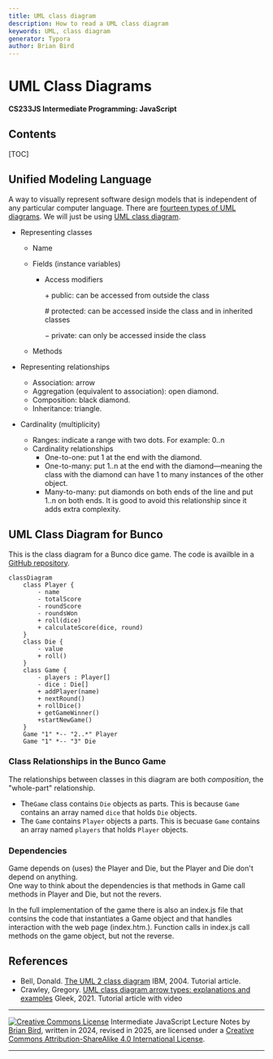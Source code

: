 ```yaml
---
title: UML class diagram
description: How to read a UML class diagram
keywords: UML, class diagram
generator: Typora
author: Brian Bird
---
```


<h1>UML Class Diagrams</h1>

**CS233JS Intermediate Programming: JavaScript**



<h2>Contents</h2>

[TOC]

## Unified Modeling Language

A way to visually represent software design models that is independent of any particular computer language. There are [fourteen types of UML diagrams](https://creately.com/blog/diagrams/uml-diagram-types-examples/). We will just be using [UML class diagram](https://en.wikipedia.org/wiki/Class_diagram).

- Representing classes

  - Name

  - Fields (instance variables)

    - Access modifiers

      &plus; public: can be accessed from outside the class

      &num; protected: can be accessed inside the class and in inherited classes

      &minus; private: can only be accessed inside the class

  - Methods

- Representing relationships

  - Association: arrow
  - Aggregation (equivalent to association): open diamond.
  - Composition: black diamond.
  - Inheritance: triangle.

- Cardinality (multiplicity)

  - Ranges: indicate a range with two dots. For example: 0..n
  - Cardinality relationships
    - One-to-one: put 1 at the end with the diamond.
    - One-to-many: put 1..n at the end with the diamond&mdash;meaning the class with the diamond can have 1 to many instances of the other object.
    - Many-to-many: put diamonds on both ends of the line and put 1..n on both ends. It is good to avoid this relationship since it adds extra complexity.

  



## UML Class Diagram for Bunco

This is the class diagram for a Bunco dice game. The code is availble in a [GitHub repository](https://github.com/LCC-CIT/CS233JS-Going2Boston).

```mermaid
classDiagram
    class Player {
        - name
        - totalScore
        - roundScore
        - roundsWon
        + roll(dice)
        + calculateScore(dice, round)
    }
    class Die {
        - value
        + roll()
    }
    class Game {
        - players : Player[]
        - dice : Die[]
        + addPlayer(name)
        + nextRound()
        + rollDice()
        + getGameWinner()
        +startNewGame()
    }
    Game "1" *-- "2..*" Player
    Game "1" *-- "3" Die
```





### Class Relationships in the Bunco Game

The relationships between classes in this diagram are both *composition*, the "whole-part" relationship.

- The`Game` class contains `Die` objects as parts. 
  This is because `Game` contains an array named `dice` that holds `Die` objects.
- The `Game` contains `Player` objects a parts. 
  This is becuase `Game` contains an array named `players` that holds `Player` objects.

### Dependencies

Game depends on (uses) the Player and Die, but the Player and Die don't depend on anything.  
One way to think about the dependencies is that methods in Game call methods in Player and Die, but not the revers.

In the full implementation of the game there is also an index.js file that contsins the code that instantiates a Game object and that handles interaction with the web page (index.htm.). Function calls in index.js call methods on the game object, but not the reverse.

## References

- Bell, Donald. [The UML 2 class diagram](https://developer.ibm.com/articles/the-class-diagram/) IBM, 2004. Tutorial article.
- Crawley, Gregory. [UML class diagram arrow types: explanations and examples](https://www.gleek.io/blog/class-diagram-arrows.html) Gleek, 2021. Tutorial article with video



------

[![Creative Commons License](https://i.creativecommons.org/l/by-sa/4.0/88x31.png)](http://creativecommons.org/licenses/by-sa/4.0/) Intermediate JavaScript Lecture Notes by [Brian Bird](https://profbird.dev), written in 2024, revised in <time>2025</time>, are licensed under a [Creative Commons Attribution-ShareAlike 4.0 International License](http://creativecommons.org/licenses/by-sa/4.0/). 

------------